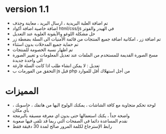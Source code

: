 


# version 1.1

* تم اضافة العلبة البريدية ، ارسال البريد ، معاينة وحذف
* اضافة خاصية اضافة أكواد html/css/js في الهيدر والفوتر
* حل مشكلة اللوغو والأيقونة العلوية عند التعديل 
* تم اضافة زر ، امكانية اضافة جميع المنتجات من قائمة الأمنيات الى السلة بضغطة زر
* تم حماية جميع المدخلات بدون اسثناء
* تم اظهار نسبة الخصومة للمنتجات 
* مسح الصورة القديمة للمستخدم من الملفات عند تعديل المعلومات و تغيير الصورة الى واحدة جديدة
* تعديل : لا يمكن انشاء طلب اذا كانت السلة فارغة
* التحقق من الفورمات ب js قبل php من أجل استهلاك أقل للموارد





# المميزات
* لوحة تحكم متجاوبة مع كافة الشاشات ، يمكنك الولوج اليها من هاتفك ، حاسوبك ، بأي مكان
* واضحة جداً ، يكنك استعمالها حتى بدون اي معرفة مسبقة بالبرمجة
* نقدم المساعدة دائما في الصفحات التي ربما قد تلقى فيها صعوبة
* رابط الإسترجاع لكلمة المرور صالح لمدة 30 دقيقة فقط 
